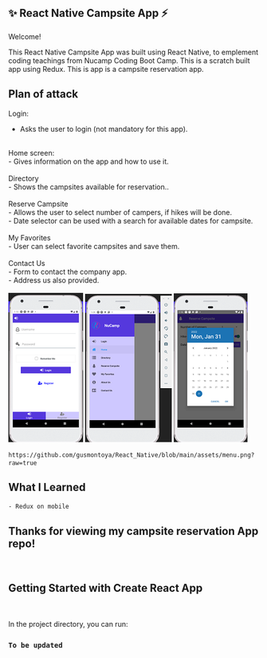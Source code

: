   ## ✨ React Native Campsite App ⚡️

   Welcome!

This React Native Campsite App was built using React Native, to emplement coding teachings from Nucamp Coding Boot Camp. This is a scratch built app using Redux. This is app is a campsite reservation app. 

## Plan of attack ##

Login: <br/>
- Asks the user to login (not mandatory for this app).<br/>
<br/>
Home screen: <br/>
- Gives information on the app and how to use it.<br/>
<br/>
Directory<br/>
- Shows the campsites available for reservation..<br/>
<br/>
Reserve Campsite<br/>
- Allows the user to select number of campers, if hikes will be done.<br/>
- Date selector can be used with a search for available dates for campsite.<br/>
<br/>
My Favorites<br/>
- User can select favorite campsites and save them.<br/>
<br />
Contact Us<br/>
- Form to contact the company app.<br/>
- Address us also provided.<br/>
<br/>
    <img src="https://github.com/gusmontoya/React_Native/blob/main/components/images/login-sm.png?raw=true">
    <img src="https://github.com/gusmontoya/React_Native/blob/main/components/images/menu-sm.png?raw=true"> 
    <img src="https://github.com/gusmontoya/React_Native/blob/main/components/images/Reservation-sm.png?raw=true">

    https://github.com/gusmontoya/React_Native/blob/main/assets/menu.png?raw=true
 ## What I Learned ##
  
    - Redux on mobile

<h2>Thanks for viewing my campsite reservation App repo!</h2>
<br/>


<h2> Getting Started with Create React App </h2><br/>
<br/>
In the project directory, you can run:<br/>

### `To be updated`<br/>
